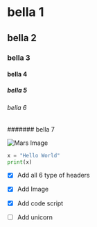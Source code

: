 # bella 1
## bella 2
### bella 3
#### bella 4
##### bella 5
###### bella 6
####### bella 7

![Mars Image](https://cdn.britannica.com/64/73464-050-56C80D3A/view-composite-images-Mars-spacecraft-Global-Surveyor-April-1999.jpg?w=300)


``` python
x = "Hello World"
print(x)
```


- [x] Add all 6 type of headers
- [x] Add Image
- [x] Add code script
- [ ] Add unicorn



